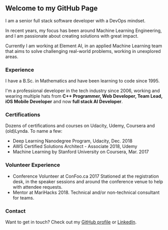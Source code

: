 ## Welcome to my GitHub Page
I am a senior full stack software developer with a DevOps mindset.

In recent years, my focus has been around Machine Learning Engineering, and I am passionate about creating solutions with great impact.

Currently I am working at Element AI, in an applied Machine Learning team that aims to solve challenging real-world problems, working in unexplored areas.

### Experience
I have a B.Sc. in Mathematics and have been learning to code since 1995.

I'm a professional developer in the tech industry since 2006, working and wearing multiple hats from **C++ Programmer, Web Developer, Team Lead, iOS Mobile Developer** and now **full stack AI Developer**.

### Certifications
Dozens of certifications and courses on Udacity, Udemy, Coursera and (old)Lynda.
To name a few:
- Deep Learning Nanodegree Program, Udacity, Dec. 2018
- AWS Certified Solutions Architect - Associate 2018, Udemy
- Machine Learning by Stanford University on Coursera, Mar. 2017

### Volunteer Experience
- Conference Volunteer at ConFoo.ca 2017
Stationed at the registration desk, in the speaker sessions and around the conference venue to help with attendee requests. 
- Mentor at MariHacks 2018.
Technical and/or non-technical consultant for teams. 

### Contact
Want to get in touch? Check out my [GitHub profile](https://github.com/elenab/) or [LinkedIn](https://www.linkedin.com/in/elenabusila/).
